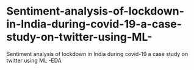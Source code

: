 # Sentiment-analysis-of-lockdown-in-India-during-covid-19-a-case-study-on-twitter-using-ML-
Sentiment analysis of lockdown in India during covid-19 a case study on twitter using ML -EDA

